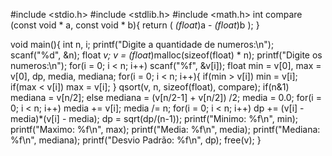 #include <stdio.h>
#include <stdlib.h>
#include <math.h>
int compare (const void * a, const void * b){
    return ( *(float*)a - *(float*)b );
}

void main(){
    int n, i;
    printf("Digite a quantidade de numeros:\n");
    scanf("%d", &n);
    float *v;
    v = (float*)malloc(sizeof(float) * n);
    printf("Digite os numeros:\n");
    for(i = 0; i < n; i++)
        scanf("%f", &v[i]);
    float min = v[0], max = v[0], dp, media, mediana;
    for(i = 0; i < n; i++){
        if(min > v[i]) min = v[i];
        if(max < v[i]) max = v[i];
    }
    qsort(v, n, sizeof(float), compare);
    if(n&1)
        mediana = v[n/2];
    else
        mediana = (v[n/2-1] + v[n/2]) /2;
    media = 0.0;
    for(i = 0; i < n; i++)
        media += v[i];
    media /= n;
    for(i = 0; i < n; i++)
        dp += (v[i] - media)*(v[i] - media);
    dp = sqrt(dp/(n-1));
    printf("Minimo: %f\n", min);
    printf("Maximo: %f\n", max);
    printf("Media: %f\n", media);
    printf("Mediana: %f\n", mediana);
    printf("Desvio Padrão: %f\n", dp);
    free(v);
}

